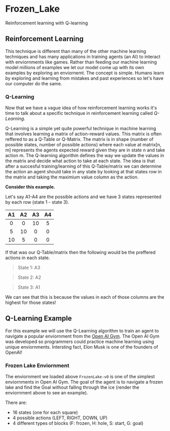 # Frozen_Lake
Reinforcement learning with Q-learning 

## Reinforcement Learning
This technique is different than many of the other machine learning techniques and has many applications in training agents (an AI) to interact with enviornments like games. Rather than feeding our machine learning model millions of examples we let our model come up with its own examples by exploring an enviornemt. The concept is simple. Humans learn by exploring and learning from mistakes and past experiences so let's have our computer do the same.

### Q-Learning
Now that we have a vague idea of how reinforcement learning works it's time to talk about a specific technique in reinforcement learning called *Q-Learning*.

Q-Learning is a simple yet quite powerful technique in machine learning that involves learning a matrix of action-reward values. This matrix is often reffered to as a Q-Table or Q-Matrix. The matrix is in shape (number of possible states, number of possible actions) where each value at matrix[n, m] represents the agents expected reward given they are in state n and take action m. The Q-learning algorithm defines the way we update the values in the matrix and decide what action to take at each state. The idea is that after a succesful training/learning of this Q-Table/matrix we can determine the action an agent should take in any state by looking at that states row in the matrix and taking the maximium value column as the action.

**Consider this example.**

Let's say A1-A4 are the possible actions and we have 3 states represented by each row (state 1 - state 3).

| A1  | A2  | A3  | A4  |
|:--: |:--: |:--: |:--: |
|  0  |  0  | 10  |  5  |
|  5  | 10  |  0  |  0  |
| 10  |  5  |  0  |  0  |

If that was our Q-Table/matrix then the following would be the preffered actions in each state.

> State 1: A3

> State 2: A2

> State 3: A1

We can see that this is because the values in each of those columns are the highest for those states!

## Q-Learning Example
For this example we will use the Q-Learning algorithm to train an agent to navigate a popular enviornment from the [Open AI Gym](https://gym.openai.com/). The Open AI Gym was developed so programmers could practice machine learning using unique enviornments. Intersting fact, Elon Musk is one of the founders of OpenAI!

### Frozen Lake Enviornment
The enviornment we loaded above ```FrozenLake-v0``` is one of the simplest enviornments in Open AI Gym. The goal of the agent is to navigate a frozen lake and find the Goal without falling through the ice (render the enviornment above to see an example).

There are:
- 16 states (one for each square) 
- 4 possible actions (LEFT, RIGHT, DOWN, UP)
- 4 different types of blocks (F: frozen, H: hole, S: start, G: goal)
